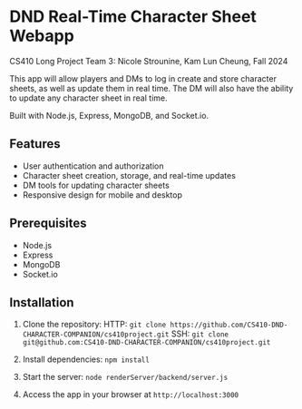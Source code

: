 # DND Real-Time Character Sheet Webapp

CS410 Long Project
Team 3: Nicole Strounine, Kam Lun Cheung, 
Fall 2024

This app will allow players and DMs to log in create and store character sheets, as well as update them in real time. The DM will also have the ability to update any character sheet in real time. 

Built with Node.js, Express, MongoDB, and Socket.io.

## Features

* User authentication and authorization
* Character sheet creation, storage, and real-time updates
* DM tools for updating character sheets
* Responsive design for mobile and desktop

## Prerequisites

* Node.js
* Express
* MongoDB
* Socket.io

## Installation

1. Clone the repository: 
HTTP: `git clone https://github.com/CS410-DND-CHARACTER-COMPANION/cs410project.git`
SSH: `git clone git@github.com:CS410-DND-CHARACTER-COMPANION/cs410project.git`

2. Install dependencies: `npm install`

3. Start the server: `node renderServer/backend/server.js`

4. Access the app in your browser at `http://localhost:3000`
